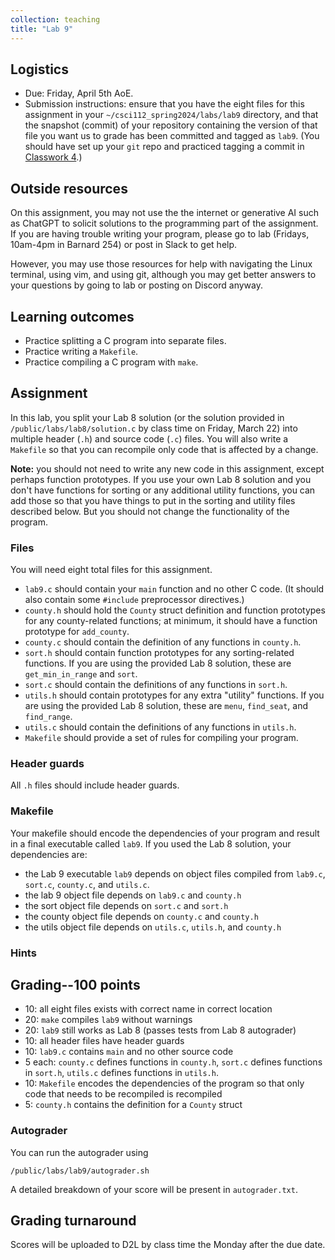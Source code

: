 ```yaml
---
collection: teaching
title: "Lab 9"
---
```


## Logistics
* Due: Friday, April 5th AoE.
* Submission instructions: ensure that you have the eight files for this assignment in your `~/csci112_spring2024/labs/lab9`
	directory, and that the snapshot (commit) of your repository containing the version of that file you want us to grade has been committed and
	tagged as `lab9`. (You should have set up your `git` repo and practiced tagging a commit in [Classwork 4](https://fangtian-zhong.github.io/teaching/csci112-spring-2024/classwork/classwork4).)

## Outside resources

On this assignment, you may not use the the internet or generative AI such as
ChatGPT to solicit solutions to the programming part of the assignment. If you
are having trouble writing your program, please go to lab (Fridays, 10am-4pm in
Barnard 254) or post in Slack to
get help.

However, you may use those resources for help with navigating the Linux
terminal, using vim, and using git, although you may get better answers to your
questions by going to lab or posting on Discord anyway.

## Learning outcomes
* Practice splitting a C program into separate files.
* Practice writing a `Makefile`.
* Practice compiling a C program with `make`.

## Assignment

In this lab, you split your Lab 8 solution (or the solution
provided in `/public/labs/lab8/solution.c` by class time on Friday, March 22) into multiple header (`.h`) and source code (`.c`) files. You will also
write a `Makefile` so that you can recompile only code that is affected by a
change.

**Note:** you should not need to write any new code in this assignment, except
perhaps function prototypes. If you use your own Lab
8 solution and you don't have functions for sorting or any additional utility functions, you
can add those so that you have things to put in the sorting and utility files
described below. But you should not change the functionality of the program.

### Files

You will need eight total files for this assignment.

* `lab9.c` should contain your `main` function and no other C code. (It should
	also contain some `#include` preprocessor directives.)
* `county.h` should hold the `County` struct definition and function prototypes
	for any county-related functions; at minimum, it should have a function
	prototype for `add_county`.
* `county.c` should contain the definition of any functions in `county.h`.
* `sort.h` should contain function prototypes for any sorting-related
	functions. If you are using the provided Lab 8 solution, these are
	`get_min_in_range` and `sort`.
* `sort.c` should contain the definitions of any functions in `sort.h`.
* `utils.h` should contain prototypes for any extra "utility" functions. If
	you are using the provided Lab 8 solution, these are `menu`, `find_seat`,
	and `find_range`.
* `utils.c` should contain the definitions of any functions in `utils.h`.
* `Makefile` should provide a set of rules for compiling your program.

### Header guards

All `.h` files should include header guards.

### Makefile

Your makefile should encode the dependencies of your program and result in a
final executable called `lab9`. If you used the
Lab 8 solution, your dependencies are:

* the Lab 9 executable `lab9` depends on object files compiled from `lab9.c`,
	`sort.c`, `county.c`, and `utils.c`.
* the lab 9 object file depends on `lab9.c` and `county.h`
* the sort object file depends on `sort.c` and `sort.h`
* the county object file depends on `county.c` and `county.h`
* the utils object file depends on `utils.c`, `utils.h`, and `county.h`

### Hints

## Grading--100 points

* 10: all eight files exists with correct name in correct location
* 20: `make` compiles `lab9` without warnings
* 20: `lab9` still works as Lab 8 (passes tests from Lab 8 autograder)
* 10: all header files have header guards
* 10: `lab9.c` contains `main` and no other source code
* 5 each: `county.c` defines functions in `county.h`, `sort.c` defines
	functions in `sort.h`, `utils.c` defines functions in `utils.h`.
* 10: `Makefile` encodes the dependencies of the program so that only code that
	needs to be recompiled is recompiled
* 5: `county.h` contains the definition for a `County` struct

### Autograder

You can run the autograder using

```
/public/labs/lab9/autograder.sh
```

A detailed breakdown of your score will be present in `autograder.txt`.

## Grading turnaround
Scores will be uploaded to D2L by class time the Monday after the due date.
